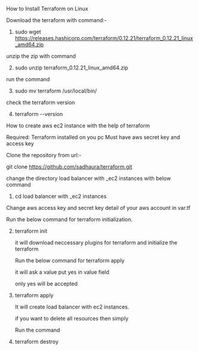 How to Install Terraform on Linux

Download the terraform with command:-

1. sudo wget https://releases.hashicorp.com/terraform/0.12.21/terraform_0.12.21_linux_amd64.zip

unzip the zip with command 

2. sudo unzip terraform_0.12.21_linux_amd64.zip

run the command 

3. sudo mv terraform /usr/local/bin/

check the terraform version

4. terraform --version

How to create aws ec2 instance with the help of terraform

Required:
Terraform installed on you pc
Must have aws secret key and access key

Clone the repository from url:-

   git clone https://github.com/sadhaura/terraform.git  
  
   change the directory load balancer with _ec2 instances with below command
  
 1. cd load balancer with _ec2 instances

   Change aws access key and secret key detail of your aws account in var.tf

   Run the below command for terraform initialization.
   
2. terraform init

   it will download neccessary plugins for terraform and initialize the terraform

   Run the below command for terraform apply 
   
   it will ask a value put yes in value field
   
   only yes will be accepted

3. terraform apply

   It will create load balancer with ec2 instances.

   if you want to delete all resources then simply  
   
   Run the command
 
4. terraform destroy










